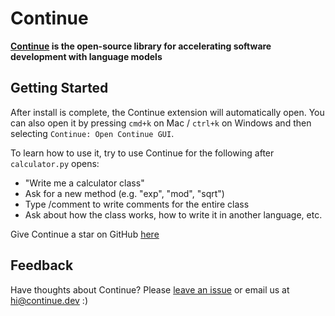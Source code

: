 # Continue

**[Continue](https://continue.dev/docs/) is the open-source library for accelerating software development with language models**

## Getting Started

After install is complete, the Continue extension will automatically open. You can also open it by pressing `cmd+k` on Mac / `ctrl+k` on Windows and then selecting `Continue: Open Continue GUI`.

To learn how to use it, try to use Continue for the following after `calculator.py` opens:
- "Write me a calculator class"
- Ask for a new method (e.g. "exp", "mod", "sqrt")
- Type /comment to write comments for the entire class
- Ask about how the class works, how to write it in another language, etc.

Give Continue a star on GitHub [here](https://github.com/continuedev/continue)

## Feedback

Have thoughts about Continue? Please [leave an issue](https://github.com/continuedev/continue/issues/new) or email us at hi@continue.dev :)